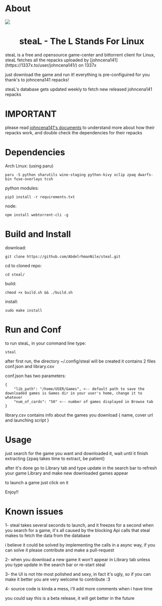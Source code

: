 # About
<img src = "https://i.imgur.com/0pZy9V2.png">

<h1 align="center">steaL - The L Stands For Linux</h1>
steaL is a free and opensource game-center and bittorrent client for Linux, steaL fetches all the repacks uploaded by [johncena141](https://1337x.to/user/johncena141/) on 1337x

just download the game and run it! everything is pre-configuired for you thank's to  johncena141 repacks! <br />


steaL's database gets updated weekly to fetch new released johncena141 repacks <br />

# IMPORTANT

please read [johncena141's documents](https://github.com/jc141x/jc141-bash/tree/master/setup) to understand more about how their repacks work, and double check the dependencies for their repacks

# Dependencies

Arch Linux: (using paru)
```
paru -S python sharutils wine-staging python-kivy xclip zpaq dwarfs-bin fuse-overlays tcsh
```

python modules:
```
pip3 install -r requirements.txt
```

node:
```
npm install webtorrent-cli -g
```

# Build and Install

download:
```
git clone https://github.com/AbdelrhmanNile/steal.git
```

cd to cloned repo:
```
cd steal/
```

build:
```
chmod +x build.sh && ./build.sh 
```

install:
```
sudo make install
```

# Run and Conf

to run steaL, in your command line type:
```
steal
```

after first run, the directory ~/.config/steal will be created
it contains 2 files conf.json and library.csv

conf.json has two parameters:
```
{
    "lib_path": "/home/USER/Games", <-- default path to save the downloaded games is Games dir in your user's home, change it to whatever
    "num_of_cards": "50" <-- number of games displayed in Browse tab
}
```

library.csv contains info about the games you download { name, cover url and launching script }

# Usage
just search for the game you want and downloaded it, wait until it finish extracting {zpaq takes time to extract, be patient}

after it's done go to Library tab and type update in the search bar to refresh your game Library and make new downloaded games appear

to launch a game just click on it

Enjoy!!


# Known issues

1- steal takes several seconds to launch, and it freezes for a second when you search for a game, it's all caused by the blocking Api calls that steal makes to fetch the data from the database

i believe it could be solved by implementing the calls in a async way, if you can solve it please contribute and make a pull-request

2- when you download a new game it won't appear in Library tab unless you type update in the search bar or re-start steal

3- the UI is not hte most polished and sexy, in fact it's ugly, so if you can make it better you are very welcome to contribute :3

4- source code is kinda a mess, i'll add more comments when i have time

you could say this is a beta release, it will get better in the future
